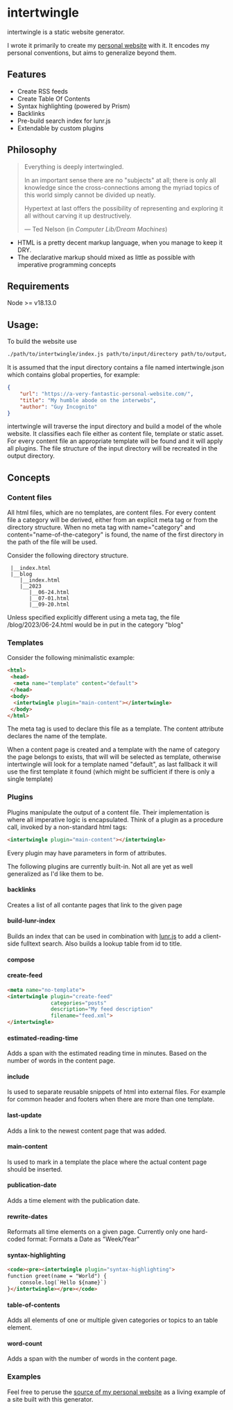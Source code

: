 # intertwingle

intertwingle is a static website generator. 

I wrote it primarily to create my <a href="https://holzer.online/">personal website</a> with it. It encodes my personal conventions, but aims to generalize beyond them.

## Features

* Create RSS feeds
* Create Table Of Contents
* Syntax highlighting (powered by Prism)
* Backlinks
* Pre-build search index for lunr.js
* Extendable by custom plugins

## Philosophy

> Everything is deeply intertwingled.
>
> In an important sense there are no "subjects" at all; there is only all knowledge since the cross-connections among the myriad topics of this world simply cannot be divided up neatly.
>
> Hypertext at last offers the possibility of representing and exploring it all without carving it up destructively.
>
> &mdash; Ted Nelson (in <cite>Computer Lib/Dream Machines</cite>)

* HTML is a pretty decent markup language, when you manage to keep it DRY.
* The declarative markup should mixed as little as possible with imperative programming concepts

## Requirements

Node >= v18.13.0

## Usage:

To build the website use
```bash
./path/to/intertwingle/index.js path/to/input/directory path/to/output/directory
```

It is assumed that the input directory contains a file named intertwingle.json which contains global properties, for example:

```json
{
    "url": "https://a-very-fantastic-personal-website.com/",
    "title": "My humble abode on the interwebs",
    "author": "Guy Incognito"
}
```

intertwingle will traverse the input directory and build a model of the whole website.
It classifies each file either as content file, template or static asset.
For every content file an appropriate template will be found and it will apply all plugins.
The file structure of the input directory will be recreated in the output directory.

## Concepts

### Content files

All html files, which are no templates, are content files. For every content file a category will be derived, either from an explicit meta tag or from the directory structure. When no meta tag with name="category" and content="name-of-the-category" is found, the name of the first directory in the path of the file will be used.

Consider the following directory structure.

```
 |__index.html
 |__blog
    |__index.html
    |__2023
       |__06-24.html
       |__07-01.html
       |__09-20.html
```
Unless specified explicitly different using a meta tag, the file /blog/2023/06-24.html would be in put in the category "blog"

### Templates

Consider the following minimalistic example:

```html
<html>
 <head>
  <meta name="template" content="default">
 </head>
 <body>
  <intertwingle plugin="main-content"></intertwingle>
 </body>
</html>
```
The meta tag is used to declare this file as a template. The content attribute declares the name of the template. 

When a content page is created and a template with the name of category the page belongs to exists, that will will be selected as template, otherwise intertwingle will look for a template named "default", as last fallback it will use the first template it found (which might be sufficient if there is only a single template)

### Plugins

Plugins manipulate the output of a content file. Their implementation is where all imperative logic is encapsulated. Think of a plugin as a procedure call, invoked by a non-standard html tags: 

```html
<intertwingle plugin="main-content"></intertwingle>
```

Every plugin may have parameters in form of attributes. 

The following plugins are currently built-in. Not all are yet as well generalized as I'd like them to be.

#### backlinks

Creates a list of all contante pages that link to the given page 

#### build-lunr-index

Builds an index that can be used in combination with <a href="https://lunrjs.com">lunr.js</a> to add a client-side fulltext search. Also builds a lookup table from id to title.

#### compose 

#### create-feed

```html
<meta name="no-template">
<intertwingle plugin="create-feed"
              categories="posts"
              description="My feed description"
              filename="feed.xml">
</intertwingle>
```

#### estimated-reading-time

Adds a span with the estimated reading time in minutes. Based on the number of words in the content page.

#### include

Is used to separate reusable snippets of html into external files. For example for common header and footers when there are more than one template.

#### last-update

Adds a link to the newest content page that was added.

#### main-content

Is used to mark in a template the place where the actual content page should be inserted.  

#### publication-date

Adds a time element with the publication date.

#### rewrite-dates

Reformats all time elements on a given page. 
Currently only one hard-coded format: Formats a Date as "Week/Year"

#### syntax-highlighting
```html
<code><pre><intertwingle plugin="syntax-highlighting">
function greet(name = "World") {
    console.log(`Hello ${name}`)
}</intertwingle></pre></code>
```

#### table-of-contents

Adds all elements of one or multiple given categories or topics to an table element.

#### word-count

Adds a span with the number of words in the content page.

### Examples

Feel free to peruse the <a href="https://github.com/fnh/holzer.online/">source of my personal website</a> as a living example of a site built with this generator. 
